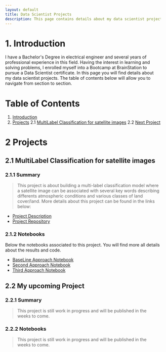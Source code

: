 ```yaml
---
layout: default
title: Data Scientist Projects
description: This page contains details about my data scientist projects
---
```


# 1. Introduction
I have a Bachelor's Degree in electrical engineer and several years of professional experience in this field. Having the interest in learning and solving problems, I enrolled myself into a Bootcamp at BrainStation to pursue a Data Scientist certificate. 
In this page you will find details about my data scientist projects. The table of contents below will allow you to navigate from section to section.

# Table of Contents

1. [Introduction](#Introduction)
2. [Projects](#Projects)
2.1 [MultiLabel Classification for satellite images](#MultiLabel-Classification-for-satellite-images)
2.2 [Next Project](#Next-Project)

# 2 Projects
## 2.1 MultiLabel Classification for satellite images
### 2.1.1 Summary
> This project is about building a multi-label classification model where a satellite image can be associated with several key words describing differents atmospheric conditions and various classes of land cover/land. More details about this project can be found in the links below:
*   [Project Description](./MultiLabel_ClassificationProject.html)
*   [Project Repository](https://github.com/brunilda-sa/multilabel_classification)

### 2.1.2 Notebooks
Below the notebooks associated to this project. You will find more all details about the results and code.

*   [BaseLine Approach Notebook](https://nbviewer.jupyter.org/github/brunilda-sa/multilabel_classification/blob/master/Capstone_BaselineAndSecondApproach.ipynb)
*   [Second Approach Notebook](https://nbviewer.jupyter.org/github/brunilda-sa/multilabel_classification/blob/master/Capstone_BaselineAndSecondApproach.ipynb)
*   [Third Approach Notebook](https://nbviewer.jupyter.org/github/brunilda-sa/multilabel_classification/blob/master/Capstone_ThirdApproach.ipynb)

## 2.2 My upcoming Project
### 2.2.1 Summary
> This project is still work in progress and will be published in the weeks to come.

### 2.2.2 Notebooks
> This project is still work in progress and will be published in the weeks to come.












